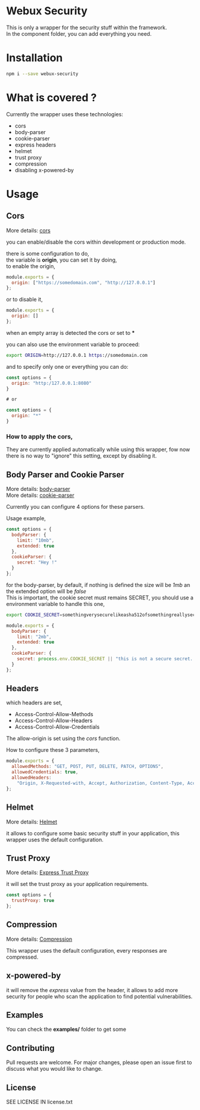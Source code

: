 # Webux Security

This is only a wrapper for the security stuff within the framework.  
In the component folder, you can add everything you need.

# Installation

```bash
npm i --save webux-security
```

# What is covered ?

Currently the wrapper uses these technologies:

- cors
- body-parser
- cookie-parser
- express headers
- helmet
- trust proxy
- compression
- disabling x-powered-by

# Usage

## Cors

More details: [cors](https://www.npmjs.com/package/cors)

you can enable/disable the cors within development or production mode.

there is some configuration to do,  
the variable is **origin**, you can set it by doing,  
to enable the origin,

```javascript
module.exports = {
  origin: ["https://somedomain.com", "http://127.0.0.1"]
};
```

or to disable it,

```javascript
module.exports = {
  origin: []
};
```

when an empty array is detected the cors or set to **\***

you can also use the environment variable to proceed:

```bash
export ORIGIN=http://127.0.0.1 https://somedomain.com
```

and to specify only one or everything you can do:

```javascript
const options = {
  origin: "http:/127.0.0.1:8080"
}

# or

const options = {
  origin: "*"
}
```

### How to apply the cors,

They are currently applied automatically while using this wrapper, fow now there is no way to "ignore" this setting, except by disabling it.

## Body Parser and Cookie Parser

More details: [body-parser](https://www.npmjs.com/package/body-parser)  
More details: [cookie-parser](https://www.npmjs.com/package/cookie-parser)

Currently you can configure 4 options for these parsers.

Usage example,

```javascript
const options = {
  bodyParser: {
    limit: "10mb",
    extended: true
  },
  cookieParser: {
    secret: "Hey !"
  }
};
```

for the body-parser, by default, if nothing is defined the size will be _1mb_ an the extended option will be _false_  
This is important, the cookie secret must remains SECRET, you should use a environment variable to handle this one,

```bash
export COOKIE_SECRET=somethingverysecurelikeasha512ofsomethingreallysecure
```

```javascript
module.exports = {
  bodyParser: {
    limit: "2mb",
    extended: true
  },
  cookieParser: {
    secret: process.env.COOKIE_SECRET || "this is not a secure secret..."
  }
};
```

## Headers

which headers are set,

- Access-Control-Allow-Methods
- Access-Control-Allow-Headers
- Access-Control-Allow-Credentials

The allow-origin is set using the _cors_ function.

How to configure these 3 parameters,

```javascript
module.exports = {
  allowedMethods: "GET, POST, PUT, DELETE, PATCH, OPTIONS",
  allowedCredentials: true,
  allowedHeaders:
    "Origin, X-Requested-with, Accept, Authorization, Content-Type, Accept-Language"
};
```

## Helmet

More details: [Helmet](https://www.npmjs.com/package/helmet)

it allows to configure some basic security stuff in your application, this wrapper uses the default configuration.

## Trust Proxy

More details: [Express Trust Proxy](https://expressjs.com/en/guide/behind-proxies.html)

it will set the trust proxy as your application requirements.

```javascript
const options = {
  trustProxy: true
};
```

## Compression

More details: [Compression](https://www.npmjs.com/package/compression)

This wrapper uses the default configuration, every responses are compressed.

## x-powered-by

it will remove the _express_ value from the header, it allows to add more security for people who scan the application to find potential vulnerabilities.

## Examples

You can check the **examples/** folder to get some

## Contributing

Pull requests are welcome. For major changes, please open an issue first to discuss what you would like to change.

## License

SEE LICENSE IN license.txt
